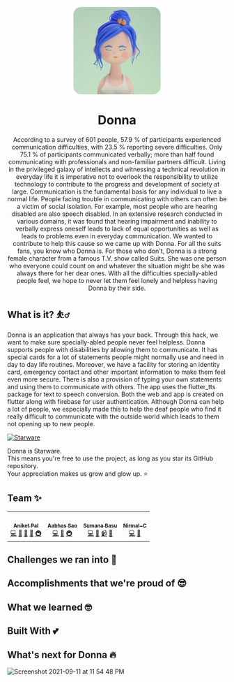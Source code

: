 <p align='center'><img src='https://github.com/betaoverflow/donna/blob/main/assets/Logo.png' width="200" ></p>

<h1 align='center'> Donna</h1>
<p align='center'>
According to a survey of 601 people, 57.9 % of participants experienced communication difficulties, with 23.5 % reporting severe difficulties. Only 75.1 % of participants communicated verbally; more than half found communicating with professionals and non-familiar partners difficult. Living in the privileged galaxy of intellects and witnessing a technical revolution in everyday life it is imperative not to overlook the responsibility to utilize technology to contribute to the progress and development of society at large. Communication is the fundamental basis for any individual to live a normal life. People facing trouble in communicating with others can often be a victim of social isolation. For example, most people who are hearing disabled are also speech disabled. In an extensive research conducted in various domains, it was found that hearing impairment and inability to verbally express oneself leads to lack of equal opportunities as well as leads to problems even in everyday communication. We wanted to contribute to help this cause so we came up with Donna. For all the suits fans, you know who Donna is. For those who don't, Donna is a strong female character from a famous T.V. show called Suits. She was one person who everyone could count on and whatever the situation might be she was always there for her dear ones. With all the difficulties specially-abled people feel, we hope to never let them feel lonely and helpless having Donna by their side.
</p>


## What is it? ⛹️‍♂️
Donna is an application that always has your back. Through this hack, we want to make sure specially-abled people never feel helpless. Donna supports people with disabilities by allowing them to communicate. It has special cards for a lot of statements people might normally use and need in day to day life routines. Moreover, we have a facility for storing an identity card, emergency contact and other important information to make them feel even more secure. There is also a provision of typing your own statements and using them to communicate with others. The app uses the flutter_tts package for text to speech conversion. Both the web and app is created on flutter along with firebase for user authentication. Although Donna can help a lot of people, we especially made this to help the deaf people who find it really difficult to communicate with the outside world which leads to them not opening up to new people.


[![Starware](https://img.shields.io/badge/⭐-Starware-f5a91a?labelColor=black)](https://github.com/zepfietje/starware)

Donna is Starware.  
This means you're free to use the project, as long as you star its GitHub repository.  
Your appreciation makes us grow and glow up. ⭐

## Team ✨


<!-- ALL-CONTRIBUTORS-LIST:START - Do not remove or modify this section -->
<!-- prettier-ignore-start -->
<!-- markdownlint-disable -->
<table>
  <tr>
    <td align="center"><a href="https://aniket.live"><img src="https://avatars.githubusercontent.com/u/67703407?v=4?s=100" width="100px;" alt=""/><br /><sub><b>Aniket Pal</b></sub></a><br /><a href="https://github.com/betaoverflow/donna/commits?author=Aniket762" title="Code">💻</a> <a href="https://github.com/betaoverflow/donna/commits?author=Aniket762" title="Documentation">📖</a> <a href="#ideas-Aniket762" title="Ideas, Planning, & Feedback">🤔</a> <a href="#projectManagement-Aniket762" title="Project Management">📆</a> <a href="#infra-Aniket762" title="Infrastructure (Hosting, Build-Tools, etc)">🚇</a></td>
    <td align="center"><a href="http://aabhassao.me"><img src="https://avatars.githubusercontent.com/u/58210877?v=4?s=100" width="100px;" alt=""/><br /><sub><b>Aabhas Sao </b></sub></a><br /><a href="https://github.com/betaoverflow/donna/commits?author=aabhas-sao" title="Code">💻</a> <a href="#design-aabhas-sao" title="Design">🎨</a> <a href="#infra-aabhas-sao" title="Infrastructure (Hosting, Build-Tools, etc)">🚇</a></td>
    <td align="center"><a href="https://sumana.live/"><img src="https://avatars.githubusercontent.com/u/63084088?v=4?s=100" width="100px;" alt=""/><br /><sub><b>Sumana Basu</b></sub></a><br /><a href="https://github.com/betaoverflow/donna/commits?author=sumana2001" title="Code">💻</a> <a href="https://github.com/betaoverflow/donna/commits?author=sumana2001" title="Documentation">📖</a> <a href="#video-sumana2001" title="Videos">📹</a> <a href="#talk-sumana2001" title="Talks">📢</a></td>
    <td align="center"><a href="http://nirmalchathura.wordpress.com"><img src="https://avatars.githubusercontent.com/u/79088015?v=4?s=100" width="100px;" alt=""/><br /><sub><b>Nirmal-C</b></sub></a><br /><a href="https://github.com/betaoverflow/donna/commits?author=Nirmal-C" title="Code">💻</a> <a href="#plugin-Nirmal-C" title="Plugin/utility libraries">🔌</a></td>
  </tr>
</table>

<!-- markdownlint-restore -->
<!-- prettier-ignore-end -->

<!-- ALL-CONTRIBUTORS-LIST:END -->



## Challenges we ran into 🥺

## Accomplishments that we're proud of 😎


## What we learned 🤓


## Built With 💕



## What's next for Donna 🔥




<img width="1225" alt="Screenshot 2021-09-11 at 11 54 48 PM" src="https://user-images.githubusercontent.com/67703407/132957619-0ddfcf5f-867f-41eb-bd34-4c0bf14d6308.png">



